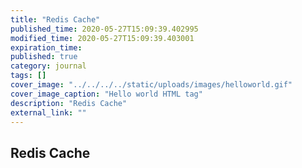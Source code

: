 ```yaml
---
title: "Redis Cache"
published_time: 2020-05-27T15:09:39.402995
modified_time: 2020-05-27T15:09:39.403001
expiration_time: 
published: true
category: journal
tags: []
cover_image: "../../../../static/uploads/images/helloworld.gif"
cover_image_caption: "Hello world HTML tag"
description: "Redis Cache"
external_link: ""
---
```


## Redis Cache

